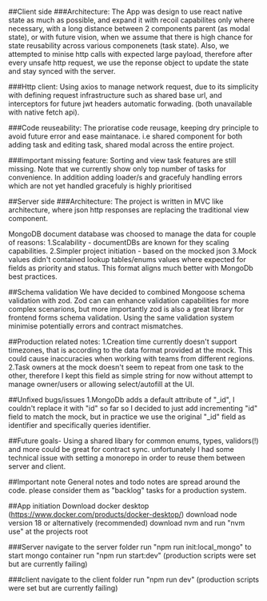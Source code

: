 ##Client side
###Architecture:
The App was design to use react native state as much as possible, and expand it with recoil capabilites only where necessary, with a long distance between 2 components parent (as modal state), or with future vision, when we assume that there is high chance for state reusability across various componenets (task state).
Also, we attempted to minise http calls with expected large payload, therefore after every unsafe http request, we use the reponse object to update the state and stay synced with the server. 

###Http client: 
Using axios to manage network request, due to its simplicity with defining request infrastructure such as shared base url, and interceptors for future jwt headers automatic forwading. (both unavailable with native fetch api).

###Code reuseability:
The prioratise code reusage, keeping dry principle to avoid future error and ease maintanace. i.e shared component for both adding task and editing task, shared modal across the entire project.

###important missing feature:
Sorting and view task features are still missing. Note that we currently show only top number of tasks for convenience. In addition adding loader/s and gracefuly handling errors which are not yet handled gracefuly is highly prioritised


##Server side
###Architecture:
The project is written in MVC like architecture, where json http responses are replacing the traditional view component.

MongoDB document database was choosed to manage the data for couple of reasons:
1.Scalability - documentDBs are known for they scaling capabilities.
2.Simpler project initiation - based on the mocked json
3.Mock values didn't contained lookup tables/enums values where expected for fields as priority and status.
This format aligns much better with MongoDb best practices.

##Schema validation
We have decided to combined Mongoose schema validation with zod.
Zod can can enhance validation capabilities for more complex scenarions, but more importantly zod is also a great library for frontend forms schema validation. Using the same validation system minimise potentially errors and contract mismatches.


##Production related notes:
1.Creation time currently doesn't support timezones, that is according to the data format provided at the mock.
This could cause inaccuracies when working with teams from different regions.
2.Task owners at the mock doesn't seem to repeat from one task to the other, therefore I kept this field as simple string for now without attempt to manage owner/users or allowing select/autofill at the UI.

##Unfixed bugs/issues
1.MongoDb adds a default attribute of "_id", I couldn't replace it with "id" so far so I decided to just add incrementing "id" field to match the mock, but in practice we use the original "_id" field as identifier and specifically queries identifier.

##Future goals-
Using a shared libary for common enums, types, validors(!) and more could be great for contract sync. unfortunately I had some technical issue with setting a monorepo in order to reuse them between server and client.

##Important note
General notes and todo notes are spread around the code. please consider them as "backlog" tasks for a production system.


##App initiation
Download docker desktop (https://www.docker.com/products/docker-desktop/)
download node version 18 or alternatively (recommended) download nvm and run "nvm use" at the projects root

###Server
navigate to the server folder
run "npm run init:local_mongo" to start mongo container
run "npm run start:dev" (production scripts were set but are currently failing)

###client
navigate to the client folder
run "npm run dev" (production scripts were set but are currently failing)


